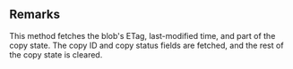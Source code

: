 ## Remarks  
 This method fetches the blob's ETag, last-modified time, and part of the copy state.             The copy ID and copy status fields are fetched, and the rest of the copy state is cleared.